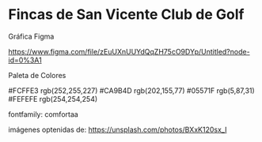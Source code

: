 # Fincas de San Vicente Club de Golf

Gráfica Figma

https://www.figma.com/file/zEuUXnUUYdQqZH75cO9DYp/Untitled?node-id=0%3A1

Paleta de Colores

#FCFFE3         rgb(252,255,227)
#CA9B4D         rgb(202,155,77)
#05571F         rgb(5,87,31)
#FEFEFE         rgb(254,254,254)


fontfamily: comfortaa

imágenes optenidas de: https://unsplash.com/photos/BXxK120sx_I

